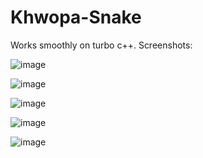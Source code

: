 # Khwopa-Snake

Works smoothly on turbo c++.
Screenshots:

![image](https://user-images.githubusercontent.com/54242036/135562307-4a27ccc8-8941-4f2d-aa8e-2e4e8fdec95a.png)

![image](https://user-images.githubusercontent.com/54242036/135562338-ef516ca0-2670-42aa-844c-dbced4f256cc.png)

![image](https://user-images.githubusercontent.com/54242036/135562350-8ea6c4d6-bcce-43df-b9c4-a3b670446f29.png)

![image](https://user-images.githubusercontent.com/54242036/135562354-17957cb8-b89e-4ade-bb46-f41a6145ae98.png)

![image](https://user-images.githubusercontent.com/54242036/135562364-6711b937-7607-47de-831f-6ba1e153533e.png)
